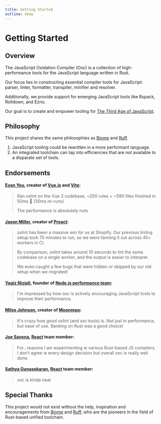 ```yaml
---
title: Getting Started
outline: deep
---
```


# Getting Started

## Overview

The JavaScript Oxidation Compiler (Oxc) is a collection of high-performance tools for the JavaScript language written in Rust.

Our focus lies in constructing essential compiler tools for JavaScript: parser, linter, formatter, transpiler, minifier and resolver.

Additionally, we provide support for emerging JavaScript tools like Rspack, Rolldown, and Ezno.

Our goal is to create and empower tooling for [The Third Age of JavaScript](https://www.swyx.io/js-third-age).

## Philosophy

This project shares the same philosophies as [Biome][biome] and [Ruff][ruff].

1. JavaScript tooling could be rewritten in a more performant language.
2. An integrated toolchain can tap into efficiencies that are not available to a disparate set of tools.

## Endorsements

#### [Evan You](https://twitter.com/youyuxi/status/1734439543280128030), creator of [Vue.js](https://vuejs.org) and [Vite](https://vitejs.dev):

> Ran oxlint on the Vue 3 codebase, ~200 rules + ~590 files finished in 50ms 🤯 (30ms re-runs)
>
> The performance is absolutely nuts

#### [Jason Miller](https://github.com/developit), creator of [Preact](https://preactjs.com):

> oxlint has been a massive win for us at Shopify. Our previous linting setup took 75 minutes to run, so we were fanning it out across 40+ workers in CI.
>
> By comparison, oxlint takes around 10 seconds to lint the same codebase on a single worker, and the output is easier to interpret.
>
> We even caught a few bugs that were hidden or skipped by our old setup when we migrated!

#### [Yagiz Nizipli](https://github.com/sponsors/anonrig), founder of [Node.js performance team](https://github.com/nodejs/performance):

> I'm impressed by how oxc is actively encouraging JavaScript tools to improve their performance.

#### [Miles Johnson](https://x.com/mileswjohnson/status/1734698340791800283), creator of [Moonrepo](https://moonrepo.dev):

> It's crazy how good oxlint (and oxc tools) is. Not just in performance, but ease of use. Banking on Rust was a good choice!

#### [Joe Savona](https://x.com/en_JS/status/1676467920334094336), [React](https://react.dev) team member:

> For…reasons I am experimenting w various Rust-based JS compilers. I don’t agree w every design decision but overall oxc is really well done.

#### [Sathya Gunasekaran](https://x.com/_gsathya/status/1676453430263701506), [React](https://react.dev) team member:

> oxc is kinda neat

## Special Thanks

This project would not exist without the help, inspiration and encouragements from [Biome][biome] and [Ruff][ruff], who are the pioneers in the field of Rust-based unified toolchain.

[biome]: https://biomejs.dev
[ruff]: https://beta.ruff.rs
